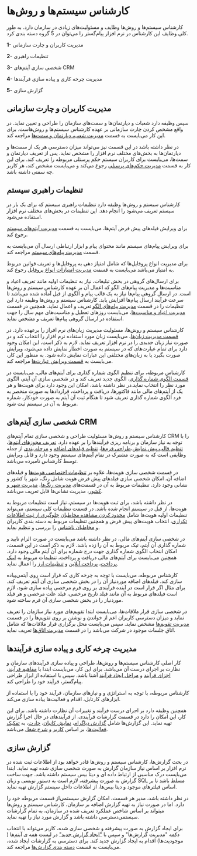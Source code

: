 
# کارشناس سیستم‌ها و روش‌ها


کارشناس سیستم‌ها و روش‌ها وظایف و مسئولیت‌های زیادی در سازمان دارد. به طور کلی وظایف این کارشناس در نرم افزار پیام‌گستر را می‌توان در 5 گروه دسته بندی کرد.

**1-**	مدیریت کاربران و چارت سازمانی

**2-**	تنظیمات راهبری

**3-**	شخصی سازی آیتم‌های CRM

**4-**	مدیریت چرخه کاری و پیاده سازی فرآیندها

**5-**	گزارش سازی 


## مدیریت کاربران و چارت سازمانی


سپس وظیفه دارد شعبات و دپارتمان‌ها و سمت‌های سازمان را طراحی و تعیین نماید. در واقع مشخص کردن چارت سازمانی بر عهده کارشناس سیستم‌ها و روش‌هاست. برای این کار می‌بایست به قسمت [مدیریت شعب، دپارتمان و سمت‌ها](https://github.com/1stco/PayamGostarDocs/blob/master/Help/Basic-Information/branches-department/2.6.0/branches-department.md) مراجعه کند.

در نظر داشته باشد در این قسمت نیز می‌تواند میزان دسترسی هر یک از سمت‌ها و دپارتمان‌ها به بخش‌های مختلف نرم افزار را مشخص نماید. پس از تعریف دپارتمان و سمت‌ها، می‌بایست برای کاربران سیستم حکم پرسنلی مربوطه را تعریف کند. برای این کار به قسمت [مدیریت حکم‌های پرسنلی](https://github.com/1stco/PayamGostarDocs/blob/master/Help/Settings/Personnel-command-management/2.6.0/Personnel-command-management.md) رجوع می‌کند و می‌بایست مشخص کند، هر کاربر چه سمتی داشته باشد.


## تنظیمات راهبری سیستم 


کارشناس سیستم و روش‌ها وظیفه دارد تنظیمات راهبری سیستم که برای یک بار در سیستم تعریف می‌شود را انجام دهد. این تنظیمات در بخش‌های مختلف نرم افزار استفاده می‌شود.

برای ویرایش فیلدهای پیش فرض آیتم‌ها، می‌بایست به قسمت [مدیریت آیتم‌های سیستم](https://github.com/1stco/PayamGostarDocs/blob/master/Help/Basic-Information/Management-of-system-items/Management-of-system-items.md) رجوع کند.

برای ویرایش پیام‌های سیستم مانند محتوای پیام و ابزار ارتباطی ارسال آن می‌بایست به قسمت [مدیریت پیام‌های سیستم](https://github.com/1stco/PayamGostarDocs/blob/master/Help/Basic-Information/Manage-system-messages/2.6.0/Manage-system-messages.md) مراجعه کند.

برای مدیریت انواع پروفایل‌ها که شامل امتیاز دهی به پروفایل‌ها و تعریف قوانین مربوط به امتیاز می‌باشد می‌بایست به قسمت [مدیریت امتیازات انواع پروفایل](https://github.com/1stco/PayamGostarDocs/blob/master/Help/Settings/Manage-all-kinds-of-profiles/edit-profile.md) رجوع کند.

برای ارسال‌های گروهی در بخش تبلیغات، نیاز به تنظیمات اولیه مانند تعریف اعیاد و مناسبت‌ها و مدیریت پیام‌های الگو که اعمال آن بر عهده کارشناس سیستم و روش‌ها است. در ارسال گروهی پیام‌ها نیاز به یک قالب پیام و الگوی از قبل آماده شده می‌باشد تا سرعت فرآیند ارسال پیام‌ها افزایش یابد. کارشناس سیستم و روش‌ها وظیفه دارد این تنظیمات را در قسمت [مدیریت پیام‌های الگو](https://github.com/1stco/PayamGostarDocs/blob/master/Help/Basic-Information/Model-message-management/Model-message-management.md) تعریف و اعمال نماید. همچنین در قسمت [مدیریت اعیاد و مناسبت‌ها](https://github.com/1stco/PayamGostarDocs/blob/master/Help/Basic-Information/Holiday-management-and-occasions/Holiday-management-and-occasions.md)، می‌بایست روزهای تعطیل و مناسبت‌های مهم سال را جهت استفاده در ارسال گروهی پیام‌ها تعریف و مشخص نماید.

کارشناس سیستم و روش‌ها، مسئولیت مدیریت زبان‌های نرم افراز را برعهده دارد. در [قسمت مدیریت زبان‌ها](https://github.com/1stco/PayamGostarDocs/blob/master/Help/Basic-Information/Language-management/System-language/System-language.md)، می‌بایست زبان مورد استفاده نرم افزار را انتخاب کند و در صورت نیاز زبان جدیدی را در نرم افزار تعریف نماید. لازم به ذکر است، این امکان وجود دارد برای تمام عبارت‌های که در سیستم به صورت اخطار نمایش داده می‌شود، ویرایش صورت بگیرد یا به زبان‌های مختلفی این عبارات نمایش داده شود. به منظور این کار، می‌بایست به [قسمت ویرایش عبارت‌ها](https://github.com/1stco/PayamGostarDocs/blob/master/Help/Basic-Information/Language-management/Edit-phrases/Edit-phrases.md) مراجعه کند.

کارشناس مربوطه، برای تنظیم الگوی شماره گذاری برای آیتم‌های مالی، می‌بایست در[ قسمت الگوی شماره گذاری](https://github.com/1stco/PayamGostarDocs/blob/master/Help/Settings/Numbering-template/Numbering-template.md)، الگوی جدید تعریف کند و در شخصی سازی آن آیتم، الگوی مورد نظر را انتخاب نماید.در نظر داشته باشد، امکان این وجود دارد برای هویت‌ها و هر یک از آیتم‌های مالی مانند فاکتور‌ها، دریافت و پرداخت، قراردادها به صورت منحصر به فرد الگوی شماره گذاری تعریف شود تا هنگام ثبت آن آیتم به صورت خودکار، شماره مربوط به آن در سیستم ثبت شود.


## شخصی سازی آیتم‌های CRM


کارشناس سیستم و روش‌ها مسئولیت طراحی و شخصی سازی تمام آیتم‌های CRM را با توجه به نیاز سازمان و برنامه ریزی فرآیندها را بر عهده دارد. [تعریف مجوز‌های آیتم‌ها](https://github.com/1stco/PayamGostarDocs/blob/master/Help/Settings/Personalization-crm/Overview/General-information/Item-permissions/Item-permissions.md)، [تنظیم قالب پیش نمایش](https://github.com/1stco/PayamGostarDocs/blob/master/Help/Settings/Personalization-crm/Overview/General-information/Set-the-print-template/Set-the-print-template.md)،[طراحی فرم‌ها](https://github.com/1stco/PayamGostarDocs/blob/master/Help/Settings/Personalization-crm/Overview/General-information/Form-designer/Form-designer.md)، [تنظیم فیلدهای اضافه](https://github.com/1stco/PayamGostarDocs/blob/master/Help/Settings/Personalization-crm/Overview/General-information/Add-features/2.6.0/Add-features.md) و  [مرحله بندی](https://github.com/1stco/PayamGostarDocs/blob/master/Help/Settings/Personalization-crm/Overview/General-information/leveling/leveling.md) از جمله وظایفی است که به صورت مشترک در تمام آیتم‌های سیستم وجود دارد و قابل ویرایش توسط کارشناس نامبرده می‌باشد.

در قسمت شخصی سازی هویت‌ها، علاوه بر [تنظیمات اختصاصی هویت‌ها](https://github.com/1stco/PayamGostarDocs/blob/master/Help/Settings/Personalization-crm/personalization-hoviat/personalization-hoviat.md) و فیلدهای اضافه آن، امکان شخصی سازی فیلدهای پیش فرض هویت شامل رنگ، شهر یا کشور و نشانی وجود دارد. تنظیمات مربوط به آن در قسمت‌های [مدیریت رنگ‌ها](https://github.com/1stco/PayamGostarDocs/blob/master/Help/Basic-Information/Color-management/Color-management.md)، [مدیریت شهر و کشور](https://github.com/1stco/PayamGostarDocs/blob/master/Help/Basic-Information/Management-of-countries-provinces-and-cities/Management-of-countries-provinces-and-cities.md)، مدیریت نشانی‌ها قابل تعریف می‌باشد.

در نظر داشته باشد، برای ثبت هویت‌ها در سیستم، نیاز است تنظیمات مربوط به هویت‌ها، از قبل در سیستم انجام شده باشد. در قسمت تنظیمات کلی سیستم، می‌تواند تنظیمات اولیه هویت‌ها شامل [محدود کردن مشاهده مخاطبان](https://github.com/1stco/PayamGostarDocs/blob/master/Help/Settings/General-settings/security/mahdod-moshahede.md) [جلوگیری از ثبت اطلاعات تکراری](https://github.com/1stco/PayamGostarDocs/blob/master/Help/Settings/General-settings/system/tekrari-mokhatab.md)، انتخاب هویت‌های پیش فرض و همچنین تنظیمات مربوط به دسته بندی کاربران و  [مخاطبان ناشناس](https://github.com/1stco/PayamGostarDocs/blob/master/Help/Settings/General-settings/Anonymous-audience/Anonymous-audience.md) را بررسی و تنظیم نماید.

در شخصی سازی آیتم‌های مالی، در نظر داشته باشد می‌بایست در صورت الزام تایید و شماره گذاری آن آیتم، تیک مربوط به آن را زده باشد. لازم به ذکر است در این قسمت، امکان انتخاب الگوی شماره گذاری جهت درج شماره برای آن آیتم مالی وجود دارد. 
همچنین می‌بایست برای آیتم‌های مالی دریافت و پرداخت،  تنظیمات  مربوط به [لینک پرداخت](https://github.com/1stco/PayamGostarDocs/blob/master/Help/Settings/General-settings/payment-pg/payment-pg.md)، [پرداخت آنلاین](https://github.com/1stco/PayamGostarDocs/blob/master/Help/Integrated-bank/Database/Payment-links/Create-payment-link/Create-payment-link.md) و [تنظیمات ارز](https://github.com/1stco/PayamGostarDocs/blob/master/Help/Settings/Currency-setting/Currency-setting.md) را اعمال نماید.


کارشناس مربوطه، می‌بایست با توجه به چرخه کاری که قرار است روی آیتمی‌پیاده سازی کند، فیلدهای اضافه موردنیاز آن را در بخش شخصی سازی آن آیتم تعریف کند. برای مثال اگر قرار است در آینده فرآیندی بر روی فرم مرخصی پیاده سازی شود، لازم است فیلد‌های مربوط به آن مانند فیلد تاریخ مرخصی، فیلد علت مرخصی و هر فیلد موردنیاز را در بخش شخصی سازی آن فرم ساخته شود.

در شخصی سازی قرار ملاقات‌ها، می‌بایست ابتدا تقویم‌های مورد نیاز سازمان را تعریف نماید و میزان دسترسی کاربران اعم از خواندن و نوشتن بر روی تقویم‌ها را در قسمت [مدیریت تقویم‌ها](https://github.com/1stco/PayamGostarDocs/blob/master/Help/Basic-Information/Calendar-management/2.6.0/Calendar-management.md) مشخص نماید. سپس می‌بایست محل برگزاری قرار ملاقات‌ها که شامل اتاق جلسات موجود در شرکت می‌باشد را در قسمت [مدیریت اتاق‌ها](https://github.com/1stco/PayamGostarDocs/blob/master/Help/Basic-Information/Room-management/Room-management.md) تعریف نماید.


## مدیریت چرخه کاری و پیاده سازی فرآیندها


کار اصلی کارشناس سیستم‌ها و روش‌ها، طراحی و  پیاده سازی فرآیندهای سازمان و نظارت بر اجرای درست آن می‌باشد.
برای این کار، می‌بایست ابتدا با [مفاهیم فرآیند](https://github.com/1stco/PayamGostarDocs/blob/master/Help/Settings/Personalization-crm/Overview/Process-design/mafahim-bpms/mafhom-bpms.md)، [اجزای فرآیند](https://github.com/1stco/PayamGostarDocs/blob/master/Help/Settings/Personalization-crm/Overview/Process-design/mafahim-bpms/mafhom-ajza.md) و [مراحل ایجاد فرآیند](https://github.com/1stco/PayamGostarDocs/blob/master/Help/Settings/Personalization-crm/Overview/Process-design/mafahim-bpms/Marahel-ijad.md) آشنا باشد. سپس با استفاده از ابزار طراحی پیام‌گستر، فرآیند خود را طراحی کند.

کارشناس مربوطه، با توجه به استراتژی و و نیاز‌های سازمان، فرآیند خود را با استفاده از ابزارهای کارتابل، اقدام و فعالیت‌ها پیاده سازی می‌کند.

همچنین وظیفه دارد بر اجرای درست فرآیند و تغییرات آن نظارت داشته باشد. برای این کار، این امکان را دارد در قسمت گزارشات فرآیندی، از فرآیند‌های در حال اجرا گزارش تهیه نماید. این گزارش‌ها شامل [گزارش دیاگرام](https://github.com/1stco/PayamGostarDocs/blob/master/Help/Management-and-reports/Process-reports/View-diagram/View-diagram.md)، [نمایش کانبان](https://github.com/1stco/PayamGostarDocs/blob/master/Help/Management-and-reports/Process-reports/Kanban-Show/Kanban-Show.md)، [چارت](https://github.com/1stco/PayamGostarDocs/blob/master/Help/Management-and-reports/Process-reports/Chart-Show/Chart-Show.md)، به [تفکیک فعالیت‌ها](https://github.com/1stco/PayamGostarDocs/blob/master/Help/Management-and-reports/Process-reports/Activities-separately/Activities-separately.md)، بر اساس [کاربر](https://github.com/1stco/PayamGostarDocs/blob/master/Help/Management-and-reports/Process-reports/Based-user/Based-user.md) و [شرح شغل](https://github.com/1stco/PayamGostarDocs/blob/master/Help/Management-and-reports/Process-reports/Job-Description-Report/Job-Description-Report.md) می‌باشد.


## گزارش سازی


در بحث گزارش‌ها، کارشناس سیستم و روش‌ها قادر خواهد بود از اطلاعات ثبت شده در نرم افزار بر اساس نیاز سازمان گزارش به صورت شخصی سازی شده تهیه نماید. ابتدا می‌بایست درک مناسبی از ارتباط داده ای و دیتا بیس سیستم داشته باشد. جهت ساخت گزارش به صورت پیشرفته، لازم است به دستور نویسی و زبان SQL  مسلط باشد تا بر اساس فیلترهای موجود و دیتا بیس‌ها، از اطلاعات داخل سیستم گزارش تهیه نماید.

در نظر داشته باشد، مدیر هر قسمت، امکان گزارش سیستمی‌از قسمت مربوطه خود را دارد. اما در صورت نیاز به تهیه گزارش اضافه بر سازمان، کارشناس سیستم و روش‌ها میتواند بر اساس شاخص عملکرد تعریف شده در سازمان، به تمام گزارشات سیستمی‌دسترسی داشته باشد و گزارش مورد نیاز را تهیه نماید.

برای ایجاد گزارش به صورت پیشرفته و شخصی سازی شده، کاربر می‌تواند با انتخاب دکمه "مدیریت گزارش‌ها" و سپس با ["ایجاد گزارش جدید"](https://github.com/1stco/PayamGostarDocs/blob/master/Help/Management-and-reports/Report-Builder/Report-Builder.md) در لیست همه ی آیتم‌ها ( موجودیت‌ها) اقدام به ایجاد گزارش جدید کند. برای دسترسی به گزارشات ایجاد شده، می‌بایست به قسمت [دسته بندی گزارش‌ها](https://github.com/1stco/PayamGostarDocs/blob/master/Help/Management-and-reports/Category-reports/2.6.0/reports-category.md) مراجعه کند.
